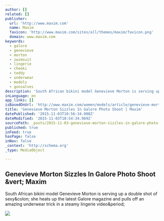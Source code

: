 ```yaml
---
author: []
related: []
publisher:
  url: 'http://www.maxim.com'
  name: Maxim
  favicon: 'http://www.maxim.com/sites/all/themes/maxim/favicon.png'
  domain: www.maxim.com
keywords:
  - galore
  - genevieve
  - morton
  - swimsuit
  - lingerie
  - cheeki
  - teddy
  - underwear
  - models
  - gonsalves
description: 'South African bikini model Genevieve Morton is serving up a double shot of sexy: she heats up the latest Galore magazine and pulls off an amazing underwear trick in a steamy lingerie video.'
inLanguage: en
app_links: []
isBasedOnUrl: 'http://www.maxim.com/women/models/article/genevieve-morton-sizzles-galore-photo-shoot-2015-10'
title: 'Genevieve Morton Sizzles In Galore Photo Shoot | Maxim'
datePublished: '2015-11-03T10:56:34.008Z'
dateModified: '2015-11-03T10:54:34.969Z'
sourcePath: _posts/2015-11-03-genevieve-morton-sizzles-in-galore-photo-shoot-or-maxim.md
published: true
inFeed: true
hasPage: false
inNav: false
_context: 'http://schema.org'
_type: MediaObject

---
```

<article style=""><h1>Genevieve Morton Sizzles In Galore Photo Shoot &amp;vert; Maxim</h1><p>South African bikini model Genevieve Morton is serving up a double shot of sexy&amp;colon; she heats up the latest Galore magazine and pulls off an amazing underwear trick in a steamy lingerie video&amp;period;</p><img src="http://www.maxim.com/sites/default/files/styles/custom_crop/public/editor/2015/10/genevievemorton_galoremag_sl5.jpg?itok=IK16fv7A" /></article>